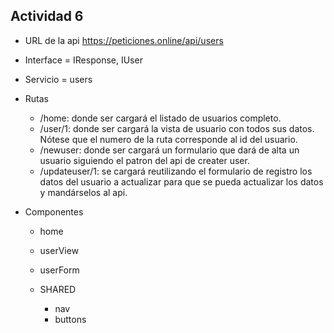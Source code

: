 ## Actividad 6

- URL de la api https://peticiones.online/api/users

- Interface = IResponse, IUser

- Servicio = users

- Rutas

  - /home: donde ser cargará el listado de usuarios completo.
  - /user/1: donde ser cargará la vista de usuario con todos sus datos. Nótese que el numero de la ruta corresponde al id del usuario.
  - /newuser: donde ser cargará un formulario que dará de alta un usuario siguiendo el patron del api de creater user.
  - /updateuser/1: se cargará reutilizando el formulario de registro los datos del usuario a actualizar para que se pueda actualizar los datos y mandárselos al api.

- Componentes

  - home
  - userView
  - userForm

  - SHARED
    - nav
    - buttons
